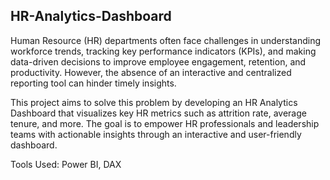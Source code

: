## HR-Analytics-Dashboard
Human Resource (HR) departments often face challenges in understanding workforce trends, tracking key performance indicators (KPIs), and making data-driven decisions to improve employee engagement, retention, and productivity. However, the absence of an interactive and centralized reporting tool can hinder timely insights.

This project aims to solve this problem by developing an HR Analytics Dashboard that visualizes key HR metrics such as attrition rate, average tenure,  and more. The goal is to empower HR professionals and leadership teams with actionable insights through an interactive and user-friendly dashboard.

Tools Used: Power BI, DAX

